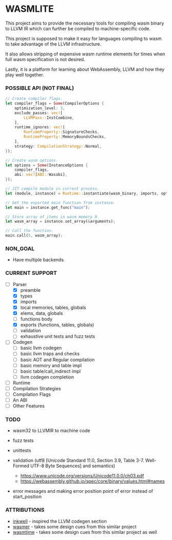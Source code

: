 
# WASMLITE
This project aims to provide the necessary tools for compiling wasm binary to LLVM IR which can further be compiled to machine-specific code.

This project is supposed to make it easy for languages compiling to wasm to take advantage of the LLVM infrastructure.

It also allows stripping of expensive wasm runtime elements for times when full wasm specification is not desired.

Lastly, it is a platform for learning about WebAssembly, LLVM and how they play well together.

### POSSIBLE API (NOT FINAL)
```rust
// Create compiler flags.
let compiler_flags = Some(CompilerOptions {
    optimization_level: 3,
    exclude_passes: vec![
        LLVMPass::InstCombine,
    ],
    runtime_ignores: vec![
        RuntimeProperty::SignatureChecks,
        RuntimeProperty::MemoryBoundsChecks,
    ],
    strategy: CompilationStrategy::Normal,
});

// Create wasm options.
let options = Some(InstanceOptions {
    compiler_flags,
    abi: vec![ABI::Wasabi],
});

// JIT compile module in current process.
let (module, instance) = Runtime::instantiate(wasm_binary, imports, options);

// Get the exported main function from instance.
let main = instance.get_func("main");

// Store array of items in wasm memory 0
let wasm_array = instance.set_array(&arguments);

// Call the function.
main.call(5, wasm_array);
```

### NON_GOAL
- Have multiple backends

### CURRENT SUPPORT
- [ ] Parser
    - [x] preamble
    - [x] types
    - [x] imports
    - [x] local memories, tables, globals
    - [x] elems, data, globals
    - [ ] functions body
    - [x] exports (functions, tables, globals)
    - [ ] validation
    - [ ] exhaustive unit tests and fuzz tests

- [ ] Codegen
    - [ ] basic llvm codegen
    - [ ] basic llvm traps and checks
    - [ ] basic AOT and Regular compilation
    - [ ] basic memory and table impl
    - [ ] basic table/call_indirect impl
    - [ ] llvm codegen completion

- [ ] Runtime
- [ ] Compilation Strategies
- [ ] Compilation Flags
- [ ] An ABI
- [ ] Other Features

### TODO
- wasm32 to LLVMIR to machine code
- fuzz tests
- unittests
- validation (utf8 [Unicode Standard 11.0, Section 3.9, Table 3-7. Well-Formed UTF-8 Byte Sequences] and semantics)

    - https://www.unicode.org/versions/Unicode11.0.0/ch03.pdf
    - https://webassembly.github.io/spec/core/binary/values.html#names

- error messages and making error position point of error instead of start_position

### ATTRIBUTIONS
- [inkwell](https://github.com/TheDan64/inkwell) - inspired the LLVM codegen section
- [wasmer](https://github.com/wasmerio/wasmer) - takes some design cues from this similar project
- [wasmtime](https://github.com/CraneStation/wasmtime) - takes some design cues from this similar project as well
